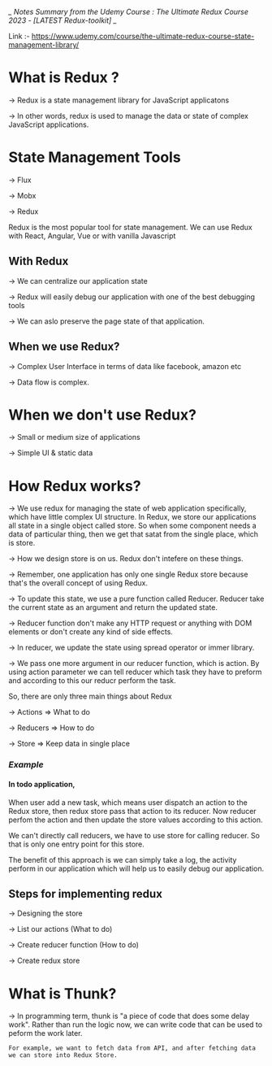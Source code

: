 **_* Notes Summary from the Udemy Course : The Ultimate Redux Course 2023 - [LATEST Redux-toolkit] *_**

Link :- https://www.udemy.com/course/the-ultimate-redux-course-state-management-library/

# What is Redux ?

-> Redux is a state management library for JavaScript applicatons

-> In other words, redux is used to manage the data or state of complex JavaScript applications.

# State Management Tools

-> Flux

-> Mobx

-> Redux

Redux is the most popular tool for state management. We can use Redux with React, Angular, Vue or with vanilla Javascript

## With Redux

-> We can centralize our application state

-> Redux will easily debug our application with one of the best debugging tools

-> We can aslo preserve the page state of that application.

## When we use Redux?

-> Complex User Interface in terms of data like facebook, amazon etc

-> Data flow is complex.

# When we don't use Redux?

-> Small or medium size of applications

-> Simple UI & static data

# How Redux works?

-> We use redux for managing the state of web application specifically, which have little complex UI structure. In Redux, we store our applications all state in a single object called store. So when some component needs a data of particular thing, then we get that satat from the single place, which is store.

-> How we design store is on us. Redux don't intefere on these things.

-> Remember, one application has only one single Redux store because that's the overall concept of using Redux.

-> To update this state, we use a pure function called Reducer. Reducer take the current state as an argument and return the updated state.

-> Reducer function don't make any HTTP request or anything with DOM elements or don't create any kind of side effects.

-> In reducer, we update the state using spread operator or immer library.

-> We pass one more argument in our reducer function, which is action. By using action parameter we can tell reducer which task they have to preform and according to this our reducr perform the task.

So, there are only three main things about Redux

-> Actions => What to do

-> Reducers => How to do

-> Store => Keep data in single place

### **_Example_**

#### In todo application,

When user add a new task, which means user dispatch an action to the Redux store, then redux store pass that action to its reducer. Now reducer perfom the action and then update the store values according to this action.

We can't directly call reducers, we have to use store for calling reducer. So that is only one entry point for this store.

The benefit of this approach is we can simply take a log, the activity perform in our application which
will help us to easily debug our application.

## Steps for implementing redux

-> Designing the store

-> List our actions (What to do)

-> Create reducer function (How to do)

-> Create redux store

# What is Thunk?

-> In programming term, thunk is "a piece of code that does some delay work".
Rather than run the logic now, we can write code that can be used to peform the work later.

    For example, we want to fetch data from API, and after fetching data we can store into Redux Store.
